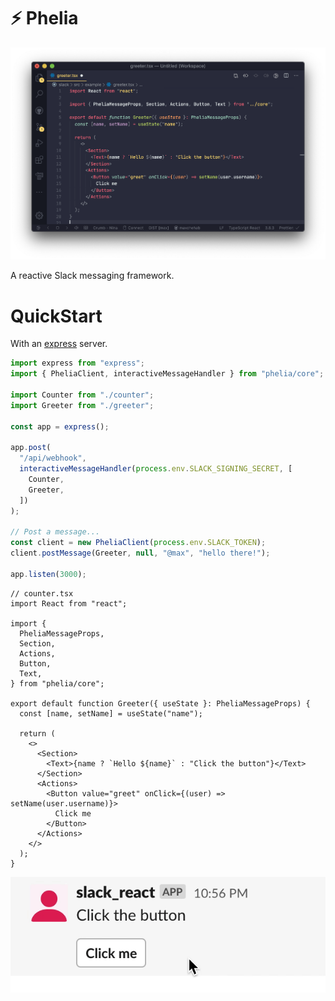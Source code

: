# ⚡ Phelia

<p align="center">
  <img src="/screenshots/screenshot1.png">
</p>

A reactive Slack messaging framework.

# QuickStart

With an [express](https://expressjs.com) server.

```ts
import express from "express";
import { PheliaClient, interactiveMessageHandler } from "phelia/core";

import Counter from "./counter";
import Greeter from "./greeter";

const app = express();

app.post(
  "/api/webhook",
  interactiveMessageHandler(process.env.SLACK_SIGNING_SECRET, [
    Counter,
    Greeter,
  ])
);

// Post a message...
const client = new PheliaClient(process.env.SLACK_TOKEN);
client.postMessage(Greeter, null, "@max", "hello there!");

app.listen(3000);
```

```tsx
// counter.tsx
import React from "react";

import {
  PheliaMessageProps,
  Section,
  Actions,
  Button,
  Text,
} from "phelia/core";

export default function Greeter({ useState }: PheliaMessageProps) {
  const [name, setName] = useState("name");

  return (
    <>
      <Section>
        <Text>{name ? `Hello ${name}` : "Click the button"}</Text>
      </Section>
      <Actions>
        <Button value="greet" onClick={(user) => setName(user.username)}>
          Click me
        </Button>
      </Actions>
    </>
  );
}
```

<p align="center">
  <img src="/screenshots/screencap2.gif">
</p>
